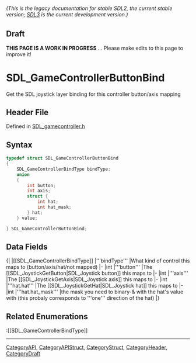 ###### (This is the legacy documentation for stable SDL2, the current stable version; [SDL3](https://wiki.libsdl.org/SDL3/) is the current development version.)

## Draft

**THIS PAGE IS A WORK IN PROGRESS** ... Please make edits to this page to improve it!


<!-- #*^*^*^*^*See https://wiki.libsdl.org/SGStructures for details on editing this page*^*^*^*^* -->
# SDL_GameControllerButtonBind

Get the SDL joystick layer binding for this controller button/axis mapping

## Header File

Defined in [SDL_gamecontroller.h](https://github.com/libsdl-org/SDL/blob/SDL2/include/SDL_gamecontroller.h)

## Syntax

```c
typedef struct SDL_GameControllerButtonBind
{
    SDL_GameControllerBindType bindType;
    union
    {
        int button;
        int axis;
        struct {
            int hat;
            int hat_mask;
        } hat;
    } value;

} SDL_GameControllerButtonBind;
```

## Data Fields

{|
|[[SDL_GameControllerBindType]]
|'''bindType'''
|What kind of control this maps to (button/axis/hat/not mapped)
|-
|int
|'''button'''
|The [[SDL_JoystickGetButton|SDL_Joystick button]] this maps to
|-
|int
|'''axis'''
|The [[SDL_JoystickGetAxis|SDL_Joystick axis]] this maps to
|-
|int
|'''hat.hat'''
|The [[SDL_JoystickGetHat|SDL_Joystick hat]] this maps to
|-
|int
|'''hat.hat_mask'''
|the mask you need to binary-& with the hat's value with (this probaly corresponds to '''one''' direction of the hat)
|}

## Related Enumerations

:[[SDL_GameControllerBindType]]

----
[CategoryAPI](CategoryAPI), [CategoryAPIStruct](CategoryAPIStruct), [CategoryStruct](CategoryStruct), [CategoryHeader](CategoryHeader), [CategoryDraft](CategoryDraft)
<!-- #See the Style Guide for instructions on editing the footer. -->


